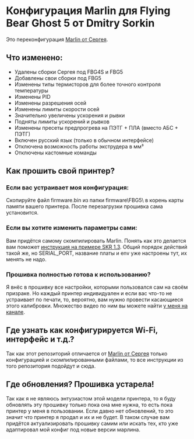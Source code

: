 # Конфигурация Marlin для Flying Bear Ghost 5 от Dmitry Sorkin

Это переконфигурация [Marlin от Сергея](https://github.com/Sergey1560/Marlin_FB4S). 

## Что изменено:

* Удалены сборки Сергея под FBG4S и FBG5
* Добавлены свои сборки под FBG5
* Изменены типы термисторов для более точного контроля температуры
* Изменены PID
* Изменены разрешения осей
* Изменены лимиты скорости осей
* Значительно увеличены ускорения и рывки
* Подняты лимиты ускорений и рывков
* Изменены пресеты предпрогрева на ПЭТГ + ПЛА (вместо АБС + ПЭТГ)
* Включен русский язык (только в обычном интерфейсе)
* Отключена возможность работы экструдера в мм³
* Отключены кастомные команды

## Как прошить свой принтер?

### Если вас устраивает моя конфигурация:
Скопируйте файл firmware.bin из папки firmware\FBG5\ в корень карты памяти вашего принтера. После перезагрузки прошивка сама установится.

### Если вы хотите изменить параметры сами:
Вам придётся самому скомпилировать Marlin. Понять как это делается вам поможет [инструкция на примере SKR 1.3](https://youtu.be/HirIZk0rWOQ). Общий порядок действий такой же, но SERIAL_PORT, название платы и env уже настроены тут, их менять не надо. 

### Прошивка полностью готова к использованию?
Я внёс в прошивку все настройки, которыми пользовался сам на своём призраке. Но каждый принтер индивидуален и если вас что-то не устраивает по печати, то, вероятно, вам нужно провести касающиеся этого калибровки. Множество видео по ним вы можете найти [у меня на канале](https://www.youtube.com/c/SorkinDmitry). 

## Где узнать как конфигурируется Wi-Fi, интерфейс и т.д.?

Так как этот репозиторий отличается от [Marlin от Сергея](https://github.com/Sergey1560/Marlin_FB4S) только конфигурацией и скомпилированными файлами, то все инструкции из того репозитория подойдут и сюда.

## Где обновления? Прошивка устарела!

Так как я не являюсь энтузиастом этой модели принтера, то я буду обновлять эту прошивку только пока она мне нужна, то есть пока принтер у меня в пользовании. Если давно нет обновлений, то это значит что принтер я продал и их и не будет. В таком случае вам придётся актуализировать прошивку самим или искать тех, кто уже адаптировал мой конфиг под новые версии марлина.
